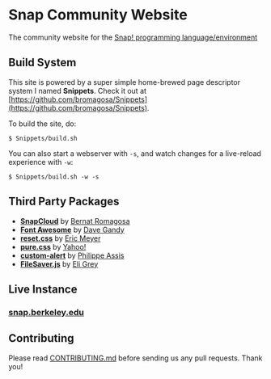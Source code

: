 # Snap Community Website

The community website for the [Snap! programming language/environment](https://github.com/jmoenig/Snap)

## Build System

This site is powered by a super simple home-brewed page descriptor system I named **Snippets**. Check it out at [https://github.com/bromagosa/Snippets](https://github.com/bromagosa/Snippets).

To build the site, do:

```
$ Snippets/build.sh
```

You can also start a webserver with `-s`, and watch changes for a live-reload experience with `-w`:

```
$ Snippets/build.sh -w -s
```

## Third Party Packages

* **[SnapCloud](https://github.com/bromagosa/SnapCloud)** by [Bernat Romagosa](https://bromagosa.github.io)
* **[Font Awesome](fontawesome.io)** by [Dave Gandy](https://github.com/davegandy)
* **[reset.css](http://meyerweb.com/eric/tools/css/reset/)** by [Eric Meyer](http://meyerweb.com/)
* **[pure.css](http://purecss.io)** by [Yahoo!](http://yahoo.com)
* **[custom-alert](https://github.com/PhilippeAssis/custom-alert)** by [Philippe Assis](https://github.com/PhilippeAssis)
* **[FileSaver.js](https://github.com/eligrey/FileSaver.js)** by [Eli Grey](https://github.com/eligrey)

## Live Instance

### [snap.berkeley.edu](https://snap.berkeley.edu)

## Contributing
Please read [CONTRIBUTING.md](CONTRIBUTING.md) before sending us any pull requests. Thank you!
